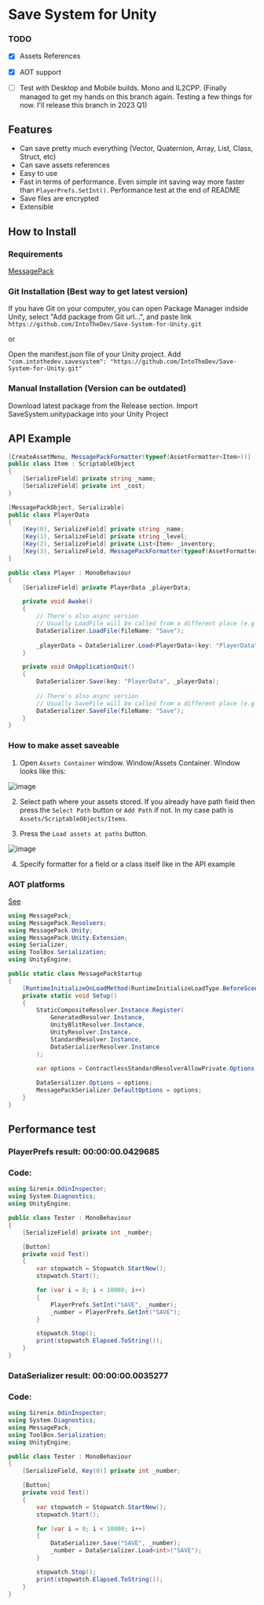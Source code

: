 # Save System for Unity

### TODO
- [x] Assets References
- [x] AOT support
- [ ] Test with Desktop and Mobile builds. Mono and IL2CPP. (Finally managed to get my hands on this branch again. Testing a few things for now. I'll release this branch in 2023 Q1)


## Features
- Can save pretty much everything (Vector, Quaternion, Array, List, Class, Struct, etc)
- Can save assets references
- Easy to use
- Fast in terms of performance. Even simple int saving way more faster than ```PlayerPrefs.SetInt()```. Performance test at the end of README
- Save files are encrypted
- Extensible

## How to Install

### Requirements
[MessagePack](https://github.com/neuecc/MessagePack-CSharp)


### Git Installation (Best way to get latest version)

If you have Git on your computer, you can open Package Manager indside Unity, select "Add package from Git url...", and paste link ```https://github.com/IntoTheDev/Save-System-for-Unity.git```

or

Open the manifest.json file of your Unity project.
Add ```"com.intothedev.savesystem": "https://github.com/IntoTheDev/Save-System-for-Unity.git"```

### Manual Installation (Version can be outdated)
Download latest package from the Release section.
Import SaveSystem.unitypackage into your Unity Project


## API Example
```csharp
[CreateAssetMenu, MessagePackFormatter(typeof(AssetFormatter<Item>))]
public class Item : ScriptableObject
{
    [SerializeField] private string _name;
    [SerializeField] private int _cost;
}

[MessagePackObject, Serializable]
public class PlayerData
{
    [Key(0), SerializeField] private string _name;
    [Key(1), SerializeField] private string _level;
    [Key(2), SerializeField] private List<Item> _inventory;
    [Key(3), SerializeField, MessagePackFormatter(typeof(AssetFormatter<Sprite>))] private Sprite _icon;
}

public class Player : MonoBehaviour
{
    [SerializeField] private PlayerData _playerData;

    private void Awake()
    {
        // There's also async version
        // Usually LoadFile will be called from a different place (e.g load menu, bootstrap) but for simplicity of example I called it here
        DataSerializer.LoadFile(fileName: "Save");
        
        _playerData = DataSerializer.Load<PlayerData>(key: "PlayerData");
    }

    private void OnApplicationQuit()
    {     
        DataSerializer.Save(key: "PlayerData", _playerData);
        
        // There's also async version
        // Usually SaveFile will be called from a different place (e.g save menu) but for simplicity of example I called it here
        DataSerializer.SaveFile(fileName: "Save");
    }
}
```

### How to make asset saveable

1. Open ```Assets Container``` window. Window/Assets Container. Window looks like this:

![image](https://user-images.githubusercontent.com/53948684/117006513-f7dd9a80-ad01-11eb-8c14-bd665a88dfe2.png)

2. Select path where your assets stored. If you already have path field then press the ```Select Path``` button or ```Add Path``` if not. In my case path is ```Assets/ScriptableObjects/Items```.

3. Press the ```Load assets at paths``` button.

![image](https://user-images.githubusercontent.com/53948684/117006947-776b6980-ad02-11eb-997c-e9108e5c3f97.png)

4. Specify formatter for a field or a class itself like in the API example

### AOT platforms

[See](https://github.com/neuecc/MessagePack-CSharp#aot-code-generation-support-for-unityxamarin)

```csharp
using MessagePack;
using MessagePack.Resolvers;
using MessagePack.Unity;
using MessagePack.Unity.Extension;
using Serializer;
using ToolBox.Serialization;
using UnityEngine;

public static class MessagePackStartup
{
    [RuntimeInitializeOnLoadMethod(RuntimeInitializeLoadType.BeforeSceneLoad)]
    private static void Setup()
    {
        StaticCompositeResolver.Instance.Register(
            GeneratedResolver.Instance,
            UnityBlitResolver.Instance,
            UnityResolver.Instance,
            StandardResolver.Instance,
            DataSerializerResolver.Instance
        );

        var options = ContractlessStandardResolverAllowPrivate.Options.WithResolver(StaticCompositeResolver.Instance);
        
        DataSerializer.Options = options;
        MessagePackSerializer.DefaultOptions = options;
    }
}
```

## Performance test

### PlayerPrefs result: 00:00:00.0429685
### Code:

```csharp
using Sirenix.OdinInspector;
using System.Diagnostics;
using UnityEngine;

public class Tester : MonoBehaviour
{
    [SerializeField] private int _number;

    [Button]
    private void Test()
    {
        var stopwatch = Stopwatch.StartNew();
        stopwatch.Start();

        for (var i = 0; i < 10000; i++)
        {
            PlayerPrefs.SetInt("SAVE", _number);
            _number = PlayerPrefs.GetInt("SAVE");
        }

        stopwatch.Stop();
        print(stopwatch.Elapsed.ToString());
    }
}
```

### DataSerializer result: 00:00:00.0035277
### Code:

```csharp
using Sirenix.OdinInspector;
using System.Diagnostics;
using MessagePack;
using ToolBox.Serialization;
using UnityEngine;

public class Tester : MonoBehaviour
{
    [SerializeField, Key(0)] private int _number;

    [Button]
    private void Test()
    {
        var stopwatch = Stopwatch.StartNew();
        stopwatch.Start();

        for (var i = 0; i < 10000; i++)
        {
            DataSerializer.Save("SAVE", _number);
            _number = DataSerializer.Load<int>("SAVE");
        }

        stopwatch.Stop();
        print(stopwatch.Elapsed.ToString());
    }
}
```
